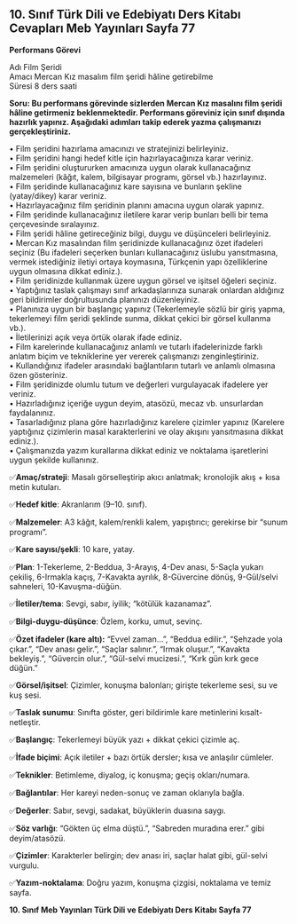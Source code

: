## 10. Sınıf Türk Dili ve Edebiyatı Ders Kitabı Cevapları Meb Yayınları Sayfa 77

**Performans Görevi**

Adı Film Şeridi  
 Amacı Mercan Kız masalım film şeridi hâline getirebilme  
 Süresi 8 ders saati

**Soru: Bu performans görevinde sizlerden Mercan Kız masalını film şeridi hâline getirmeniz beklenmektedir. Performans göreviniz için sınıf dışında hazırlık yapınız. Aşağıdaki adımları takip ederek yazma çalışmanızı gerçekleştiriniz.**

• Film şeridini hazırlama amacınızı ve stratejinizi belirleyiniz.  
 • Film şeridini hangi hedef kitle için hazırlayacağınıza karar veriniz.  
 • Film şeridini oluştururken amacınıza uygun olarak kullanacağınız malzemeleri (kâğıt, kalem, bilgisayar programı, görsel vb.) hazırlayınız.  
 • Film şeridinde kullanacağınız kare sayısına ve bunların şekline (yatay/dikey) karar veriniz.  
 • Hazırlayacağınız film şeridinin planını amacına uygun olarak yapınız.  
 • Film şeridinde kullanacağınız iletilere karar verip bunları belli bir tema çerçevesinde sıralayınız.  
 • Film şeridi hâline getireceğiniz bilgi, duygu ve düşünceleri belirleyiniz.  
 • Mercan Kız masalından film şeridinizde kullanacağınız özet ifadeleri seçiniz (Bu ifadeleri seçerken bunları kullanacağınız üslubu yansıtmasına, vermek istediğiniz iletiyi ortaya koymasına, Türkçenin yapı özelliklerine uygun olmasına dikkat ediniz.).  
 • Film şeridinizde kullanmak üzere uygun görsel ve işitsel öğeleri seçiniz.  
 • Yaptığınız taslak çalışmayı sınıf arkadaşlarınıza sunarak onlardan aldığınız geri bildirimler doğrultusunda planınızı düzenleyiniz.  
 • Planınıza uygun bir başlangıç yapınız (Tekerlemeyle sözlü bir giriş yapma, tekerlemeyi film şeridi şeklinde sunma, dikkat çekici bir görsel kullanma vb.).  
 • İletilerinizi açık veya örtük olarak ifade ediniz.  
 • Film karelerinde kullanacağınız anlamlı ve tutarlı ifadelerinizde farklı anlatım biçim ve tekniklerine yer vererek çalışmanızı zenginleştiriniz.  
 • Kullandığınız ifadeler arasındaki bağlantıların tutarlı ve anlamlı olmasına özen gösteriniz.  
 • Film şeridinizde olumlu tutum ve değerleri vurgulayacak ifadelere yer veriniz.  
 • Hazırladığınız içeriğe uygun deyim, atasözü, mecaz vb. unsurlardan faydalanınız.  
 • Tasarladığınız plana göre hazırladığınız karelere çizimler yapınız (Karelere yaptığınız çizimlerin masal karakterlerini ve olay akışını yansıtmasına dikkat ediniz.).  
 • Çalışmanızda yazım kurallarına dikkat ediniz ve noktalama işaretlerini uygun şekilde kullanınız.

✅**Amaç/strateji**: Masalı görselleştirip akıcı anlatmak; kronolojik akış + kısa metin kutuları.

✅**Hedef kitle**: Akranlarım (9–10. sınıf).

✅**Malzemeler**: A3 kâğıt, kalem/renkli kalem, yapıştırıcı; gerekirse bir “sunum programı”.

✅**Kare sayısı/şekli**: 10 kare, yatay.

✅**Plan**: 1-Tekerleme, 2-Beddua, 3-Arayış, 4-Dev anası, 5-Saçla yukarı çekiliş, 6-Irmakla kaçış, 7-Kavakta ayrılık, 8-Güvercine dönüş, 9-Gül/selvi sahneleri, 10-Kavuşma-düğün.

✅**İletiler/tema**: Sevgi, sabır, iyilik; “kötülük kazanamaz”.

✅**Bilgi-duygu-düşünce**: Özlem, korku, umut, sevinç.

✅**Özet ifadeler (kare altı):** “Evvel zaman…”, “Beddua edilir.”, “Şehzade yola çıkar.”, “Dev anası gelir.”, “Saçlar salınır.”, “Irmak oluşur.”, “Kavakta bekleyiş.”, “Güvercin olur.”, “Gül-selvi mucizesi.”, “Kırk gün kırk gece düğün.”

✅**Görsel/işitsel**: Çizimler, konuşma balonları; girişte tekerleme sesi, su ve kuş sesi.

✅**Taslak sunumu**: Sınıfta göster, geri bildirimle kare metinlerini kısalt-netleştir.

✅**Başlangıç**: Tekerlemeyi büyük yazı + dikkat çekici çizimle aç.

✅**İfade biçimi**: Açık iletiler + bazı örtük dersler; kısa ve anlaşılır cümleler.

✅**Teknikler**: Betimleme, diyalog, iç konuşma; geçiş okları/numara.

✅**Bağlantılar**: Her kareyi neden-sonuç ve zaman oklarıyla bağla.

✅**Değerler**: Sabır, sevgi, sadakat, büyüklerin duasına saygı.

✅**Söz varlığı**: “Gökten üç elma düştü.”, “Sabreden muradına erer.” gibi deyim/atasözü.

✅**Çizimler**: Karakterler belirgin; dev anası iri, saçlar halat gibi, gül-selvi vurgulu.

✅**Yazım-noktalama**: Doğru yazım, konuşma çizgisi, noktalama ve temiz sayfa.

**10. Sınıf Meb Yayınları Türk Dili ve Edebiyatı Ders Kitabı Sayfa 77**